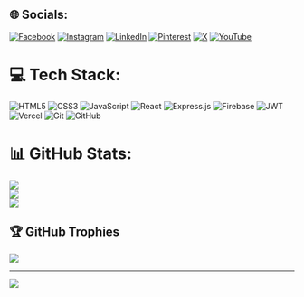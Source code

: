 
## 🌐 Socials:
[![Facebook](https://img.shields.io/badge/Facebook-%231877F2.svg?logo=Facebook&logoColor=white)](https://facebook.com/jaberdevhub) [![Instagram](https://img.shields.io/badge/Instagram-%23E4405F.svg?logo=Instagram&logoColor=white)](https://instagram.com/__jaberahmed__) [![LinkedIn](https://img.shields.io/badge/LinkedIn-%230077B5.svg?logo=linkedin&logoColor=white)](https://linkedin.com/in/jaberahmed435) [![Pinterest](https://img.shields.io/badge/Pinterest-%23E60023.svg?logo=Pinterest&logoColor=white)](https://pinterest.com/officialjaberahmed435) [![X](https://img.shields.io/badge/X-black.svg?logo=X&logoColor=white)](https://x.com/MdJaber26059533) [![YouTube](https://img.shields.io/badge/YouTube-%23FF0000.svg?logo=YouTube&logoColor=white)](https://youtube.com/@jaberahmed9520) 

# 💻 Tech Stack:
![HTML5](https://img.shields.io/badge/html5-%23E34F26.svg?style=for-the-badge&logo=html5&logoColor=white) ![CSS3](https://img.shields.io/badge/css3-%231572B6.svg?style=for-the-badge&logo=css3&logoColor=white) ![JavaScript](https://img.shields.io/badge/javascript-%23323330.svg?style=for-the-badge&logo=javascript&logoColor=%23F7DF1E) ![React](https://img.shields.io/badge/react-%2320232a.svg?style=for-the-badge&logo=react&logoColor=%2361DAFB) ![Express.js](https://img.shields.io/badge/express.js-%23404d59.svg?style=for-the-badge&logo=express&logoColor=%2361DAFB) ![Firebase](https://img.shields.io/badge/firebase-a08021?style=for-the-badge&logo=firebase&logoColor=ffcd34) ![JWT](https://img.shields.io/badge/JWT-black?style=for-the-badge&logo=JSON%20web%20tokens) ![Vercel](https://img.shields.io/badge/vercel-%23000000.svg?style=for-the-badge&logo=vercel&logoColor=white) ![Git](https://img.shields.io/badge/git-%23F05033.svg?style=for-the-badge&logo=git&logoColor=white) ![GitHub](https://img.shields.io/badge/github-%23121011.svg?style=for-the-badge&logo=github&logoColor=white)
# 📊 GitHub Stats:
![](https://github-readme-stats.vercel.app/api?username=jaberdevhub&theme=aura&hide_border=true&include_all_commits=false&count_private=false)<br/>
![](https://nirzak-streak-stats.vercel.app/?user=jaberdevhub&theme=aura&hide_border=true)<br/>
![](https://github-readme-stats.vercel.app/api/top-langs/?username=jaberdevhub&theme=aura&hide_border=true&include_all_commits=false&count_private=false&layout=compact)

## 🏆 GitHub Trophies
![](https://github-profile-trophy.vercel.app/?username=jaberdevhub&theme=onedark&no-frame=true&no-bg=true&margin-w=4)

---
[![](https://visitcount.itsvg.in/api?id=jaberdevhub&icon=6&color=3)](https://visitcount.itsvg.in)

<!-- Proudly created with GPRM ( https://gprm.itsvg.in ) -->
